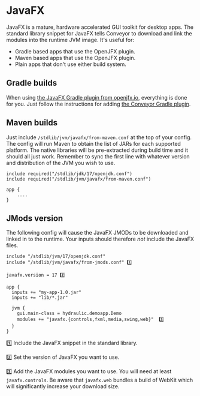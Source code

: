 # JavaFX

JavaFX is a mature, hardware accelerated GUI toolkit for desktop apps. The standard library snippet for JavaFX tells Conveyor to download
and link the modules into the runtime JVM image. It's useful for:

* Gradle based apps that use the OpenJFX plugin.
* Maven based apps that use the OpenJFX plugin.
* Plain apps that don't use either build system.

## Gradle builds

When using [the JavaFX Gradle plugin from openjfx.io](https://openjfx.io/openjfx-docs/#gradle), everything is done for you. Just follow
the instructions for adding [the Conveyor Gradle plugin](../configs/maven-gradle.md#gradle).

## Maven builds

Just include `/stdlib/jvm/javafx/from-maven.conf` at the top of your config. The config will run Maven to obtain the list of JARs for 
each supported platform. The native libraries will be pre-extracted during build time and it should all just work. Remember to sync 
the first line with whatever version and distribution of the JVM you wish to use.

```
include required("/stdlib/jdk/17/openjdk.conf")
include required("/stdlib/jvm/javafx/from-maven.conf")

app {
	....
}
```

## JMods version

The following config will cause the JavaFX JMODs to be downloaded and linked in to the runtime. Your inputs should therefore _not_ include
the JavaFX files.

```hocon
include "/stdlib/jvm/17/openjdk.conf"
include "/stdlib/jvm/javafx/from-jmods.conf" 1️⃣

javafx.version = 17 2️⃣ 

app {
  inputs += "my-app-1.0.jar"
  inputs += "lib/*.jar"

  jvm {
    gui.main-class = hydraulic.demoapp.Demo
    modules += "javafx.{controls,fxml,media,swing,web}"  3️⃣
  }
}
```

1️⃣ Include the JavaFX snippet in the standard library.

2️⃣ Set the version of JavaFX you want to use.

3️⃣ Add the JavaFX modules you want to use. You will need at least `javafx.controls`. Be aware that `javafx.web` bundles a build of WebKit which will significantly increase your download size.
